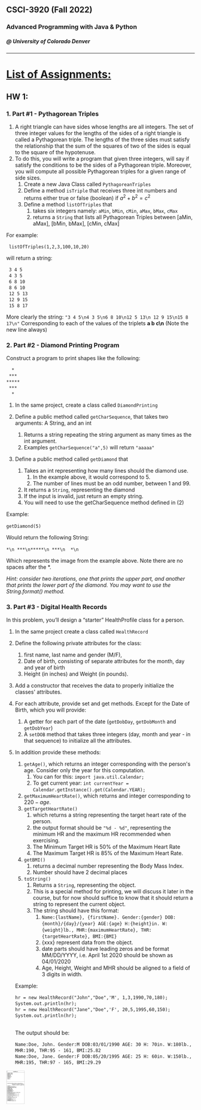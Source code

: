 ## CSCI-3920 (Fall 2022)
### Advanced Programming with Java &amp; Python
##### @ University of Colorado Denver
---

# <ins>List of Assignments:</ins>

## **HW 1:** 
### 1. Part #1 - Pythagorean Triples
   1.  A right triangle can have sides whose lengths are all integers. The set of three integer values for the lengths of the sides of a right triangle is called a Pythagorean triple. The lengths of the three sides must satisfy the relationship that the sum of the squares of two of the sides is equal to the square of the hypotenuse.
   2.  To do this, you will write a program that given three integers, will say if satisfy the conditions to be the sides of a Pythagorean triple. Moreover, you will compute all possible Pythagorean triples for a given range of side sizes.
         1. Create a new Java Class called `PythagoreanTriples`
         2. Define a method `isTriple` that receives three int numbers and returns either true or false (boolean) if $a^{2}+b^{2}=c^{2}$
         3. Define a method `listOfTriples` that
            1.  takes six integers namely: `aMin`, `bMin`, `cMin`, `aMax`, `bMax`, `cMax`
            2. returns a `String` that lists all Pythagorean Triples between [aMin, aMax], [bMin, bMax], [cMin, cMax] 

   For example: 

     listOfTriples(1,2,3,100,10,20)
     
  will return a string:
     
     3 4 5
     4 3 5
     6 8 10
     8 6 10
     12 5 13
     12 9 15
     15 8 17
     
  More clearly the string:
  `"3 4 5\n4 3 5\n6 8 10\n12 5 13\n 12 9 15\n15 8 17\n"`
  Corresponding to each of the values of the triplets **a b c\n**  (Note the new line always)

### 2. Part #2 - Diamond Printing Program
   Construct a program to print shapes like the following:

      *
     ***
    *****
     ***
      *
1. In the same project, create a class called `DiamondPrinting`
   
2. Define a public method called `getCharSequence`, that takes two arguments: A  String, and an int
     1. Returns a string repeating the string argument as many times as the int argument. 
     2.  Examples `getCharSequence("a",5)`  will return `"aaaaa"`
  
  1. Define a public method called `getDiamond` that
        1. Takes an int representing how many lines should the diamond use. 
           1. In the example above, it would correspond to 5.
           2. The number of lines must be an odd number, between 1 and 99.
        2. It returns a `String`, representing the diamond
        3. If the input is invalid, just return an empty string.
        4. You will need to use the getCharSequence method defined in (2)

Example:

`getDiamond(5)`

Would return the following String:

  `*\n ***\n*****\n ***\n  *\n`

Which represents the image from the example above. Note there are no spaces after the *.

*Hint: consider two iterations, one that prints the upper part, and another that prints the lower part of the diamond. You may want to use the String.format() method.*

### 3. Part #3 - Digital Health Records
   In this problem, you’ll design a “starter” HealthProfile class for a person.
1. In the same project create a class called `HealthRecord`
2. Define the following private attributes for the class:
   1.  first name, last name and gender (M/F),
   2. Date of birth, consisting of separate attributes for the month, day and year of birth
   3. Height (in inches) and Weight (in pounds).
3. Add a constructor that receives the data to properly initialize the classes' attributes.
4. For each attribute, provide set and get methods. Except for the Date of Birth, which you will provide:
   1. A getter for each part of the date (`getDobDay`, `getDobMonth` and `getDobYear`)
   2. A `setDOB` method that takes three integers (day, month and year - in that sequence) to initialize all the attributes.
5. In addition provide these methods:
   1. `getAge()`, which returns an integer corresponding with the person's age. Consider only the year for this computation.
      1. You can for this: `import java.util.Calendar;`
      2. To get current year:  `int currentYear = Calendar.getInstance().get(Calendar.YEAR);`
   2. `getMaximumHeartRate()`, which returns and integer corresponding to $220-age$.
   3. `getTargetHeartRate()`
      1. which returns a string representing the target heart rate of the person. 
      2. the output format should be `"%d - %d"`, representing the minimum HR and the maximum HR recommended when exercising. 
      3. The Minimum Target HR is 50% of the Maximum Heart Rate
      4. The Maximum Target HR is 85% of the Maximum Heart Rate.
   4. `getBMI()`
      1. returns a decimal number representing the Body Mass Index.
      2. Number should have 2 decimal places 
   5. `toString()`
      1. Returns a `String`, representing the object. 
      2. This is a special method for printing, we will discuss it later in the course, but for now should suffice to know that it should return a string to represent the current object. 
      3. The string should have this format:
         1. `Name:{lastName}, {firstName}. Gender:{gender} DOB:{month}/{day}/{year} AGE:{age} H:{height}in. W:{weight}lb., MHR:{maximumHeartRate}, THR:{targetHeartRate}, BMI:{BMI}`
         2. {xxx} represent data from the object.
         3. date parts should have leading zeros and be format MM/DD/YYYY, i.e. April 1st 2020 should be shown as 04/01/2020
         4. Age, Height, Weight and MHR should be aligned to a field of 3 digits in width.

    Example:
    ```
    hr = new HealthRecord("John","Doe",'M', 1,3,1990,70,180);
    System.out.println(hr);
    hr = new HealthRecord("Jane","Doe",'F', 20,5,1995,60,150);
    System.out.println(hr);
  
    ```
    The output should be:
    ```
    Name:Doe, John. Gender:M DOB:03/01/1990 AGE: 30 H: 70in. W:180lb., MHR:190, THR:95 - 161, BMI:25.82
    Name:Doe, Jane. Gender:F DOB:05/20/1995 AGE: 25 H: 60in. W:150lb., MHR:195, THR:97 - 165, BMI:29.29
    ```
<img src="https://github.com/a-burlacu/CSCI-3920/blob/main/Hwk1/hwk1_health_record.png" width="50">